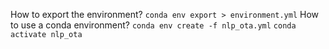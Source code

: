 How to export the environment?
```conda env export > environment.yml```
How to use a conda environment?
```conda env create -f nlp_ota.yml```
```conda activate nlp_ota```